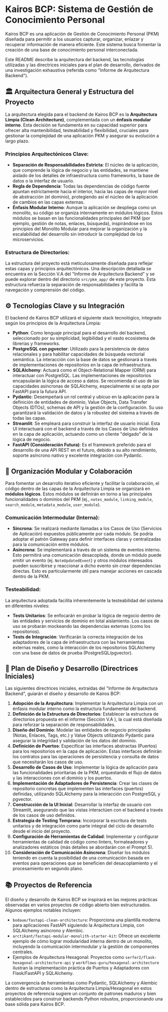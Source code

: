 # Kairos BCP: Sistema de Gestión de Conocimiento Personal

Kairos BCP es una aplicación de Gestión de Conocimiento Personal (PKM) diseñada para permitir a los usuarios capturar, organizar, enlazar y recuperar información de manera eficiente. Este sistema busca fomentar la creación de una base de conocimiento personal interconectada.

Este README describe la arquitectura del backend, las tecnologías utilizadas y las directrices iniciales para el plan de desarrollo, derivados de una investigación exhaustiva (referida como "Informe de Arquitectura Backend").

## 🏛️ Arquitectura General y Estructura del Proyecto

La arquitectura elegida para el backend de Kairos BCP es la **Arquitectura Limpia (Clean Architecture)**, complementada con un **énfasis modular interno**. Esta decisión se fundamenta en su capacidad superior para ofrecer alta mantenibilidad, testeabilidad y flexibilidad, cruciales para gestionar la complejidad de una aplicación PKM y asegurar su evolución a largo plazo.

### Principios Arquitectónicos Clave:
* **Separación de Responsabilidades Estricta**: El núcleo de la aplicación, que comprende la lógica de negocio y las entidades, se mantiene aislado de los detalles de infraestructura como frameworks, la base de datos o la interfaz de usuario.
* **Regla de Dependencia**: Todas las dependencias de código fuente apuntan estrictamente hacia el interior, hacia las capas de mayor nivel de abstracción (el dominio), protegiendo así el núcleo de la aplicación de cambios en las capas externas.
* **Énfasis Modular Interno**: Aunque la aplicación se despliega como un monolito, su código se organiza internamente en módulos lógicos. Estos módulos se basan en las funcionalidades principales del PKM (por ejemplo, gestión de notas, enlaces, búsqueda), inspirándose en los principios del Monolito Modular para mejorar la organización y la escalabilidad del desarrollo sin introducir la complejidad de los microservicios.

### Estructura de Directorios:
La estructura del proyecto está meticulosamente diseñada para reflejar estas capas y principios arquitectónicos. Una descripción detallada se encuentra en la Sección V.A del "Informe de Arquitectura Backend"  y se puede explorar dentro del directorio `src/pkm_app/` de este proyecto. Esta estructura refuerza la separación de responsabilidades y facilita la navegación y comprensión del código.

## ⚙️ Tecnologías Clave y su Integración

El backend de Kairos BCP utilizará el siguiente stack tecnológico, integrado según los principios de la Arquitectura Limpia:

* **Python**: Como lenguaje principal para el desarrollo del backend, seleccionado por su simplicidad, legibilidad y el vasto ecosistema de librerías y frameworks.
* **PostgreSQL con pgvector**: Utilizado para la persistencia de datos relacionales y para habilitar capacidades de búsqueda vectorial semántica. La interacción con la base de datos se gestionará a través de implementaciones de repositorios en la capa de infraestructura.
* **SQLAlchemy**: Actuará como el Object-Relational Mapper (ORM) para interactuar con PostgreSQL. Las implementaciones de repositorios encapsularán la lógica de acceso a datos. Se recomienda el uso de las capacidades asíncronas de SQLAlchemy, especialmente si se opta por FastAPI para la futura API.
* **Pydantic**: Desempeñará un rol central y ubicuo en la aplicación para la definición de entidades de dominio, Value Objects, Data Transfer Objects (DTOs), schemas de API y la gestión de la configuración. Su uso garantizará la validación de datos y la robustez del sistema a través de todas las capas.
* **Streamlit**: Se empleará para construir la interfaz de usuario inicial. Esta UI interactuará con el backend a través de los Casos de Uso definidos en la capa de aplicación, actuando como un cliente "delgado" de la lógica de negocio.
* **FastAPI (Consideración Futura)**: Es el framework preferido para el desarrollo de una API REST en el futuro, debido a su alto rendimiento, soporte asíncrono nativo y excelente integración con Pydantic.

## 🧩 Organización Modular y Colaboración

Para fomentar un desarrollo iterativo eficiente y facilitar la colaboración, el código dentro de las capas de la Arquitectura Limpia se organizará en **módulos lógicos**. Estos módulos se definirán en torno a las principales funcionalidades o dominios del PKM (ej., `notes_module`, `linking_module`, `search_module`, `metadata_module`, `user_module`).

### Comunicación Intermodular (Interna):
* **Síncrona**: Se realizará mediante llamadas a los Casos de Uso (Servicios de Aplicación) expuestos públicamente por cada módulo. Se podría adoptar el patrón Gateway para definir interfaces claras y centralizadas para la comunicación entre módulos.
* **Asíncrona**: Se implementará a través de un sistema de eventos interno. Esto permitirá una comunicación desacoplada, donde un módulo puede emitir un evento (ej. `NoteUpdatedEvent`) y otros módulos interesados pueden suscribirse y reaccionar a dicho evento sin crear dependencias directas. Esto es particularmente útil para manejar acciones en cascada dentro de la PKM.

### Testeabilidad:
La arquitectura adoptada facilita inherentemente la testeabilidad del sistema en diferentes niveles:
* **Tests Unitarios**: Se enfocarán en probar la lógica de negocio dentro de las entidades y servicios de dominio en total aislamiento. Los casos de uso se probarán mockeando las dependencias externas (como los repositorios).
* **Tests de Integración**: Verificarán la correcta integración de los adaptadores de la capa de infraestructura con las herramientas externas reales, como la interacción de los repositorios SQLAlchemy con una base de datos de prueba (PostgreSQL/pgvector).

## 📝 Plan de Diseño y Desarrollo (Directrices Iniciales)

Las siguientes directrices iniciales, extraídas del "Informe de Arquitectura Backend", guiarán el diseño y desarrollo de Kairos BCP:

1.  **Adopción de la Arquitectura**: Implementar la Arquitectura Limpia con un énfasis modular interno como la estructura fundamental del backend.
2.  **Definición de la Estructura de Directorios**: Establecer la estructura de directorios propuesta en el informe (Sección V.A ), la cual está diseñada para reforzar la separación de responsabilidades.
3.  **Diseño del Dominio**: Modelar las entidades de negocio principales (Notas, Enlaces, Tags, etc.) y Value Objects utilizando Pydantic para asegurar la integridad y validación de los datos del dominio.
4.  **Definición de Puertos**: Especificar las interfaces abstractas (Puertos) para los repositorios en la capa de aplicación. Estas interfaces definirán los contratos para las operaciones de persistencia y consulta de datos que necesitarán los casos de uso.
5.  **Desarrollo de Casos de Uso**: Implementar la lógica de aplicación para las funcionalidades prioritarias de la PKM, orquestando el flujo de datos y las interacciones con el dominio y los puertos.
6.  **Implementación de Adaptadores de Persistencia**: Crear las clases de repositorio concretas que implementen las interfaces (puertos) definidas, utilizando SQLAlchemy para la interacción con PostgreSQL y pgvector.
7.  **Construcción de la UI Inicial**: Desarrollar la interfaz de usuario con Streamlit, asegurando que las vistas interactúen con el backend a través de los casos de uso definidos.
8.  **Estrategia de Testing Temprana**: Incorporar la escritura de tests unitarios y de integración como parte integral del ciclo de desarrollo desde el inicio del proyecto.
9.  **Configuración de Herramientas de Calidad**: Implementar y configurar herramientas de calidad de código como linters, formateadores y analizadores estáticos (más detalles se abordarán con el Prompt 5).
10. **Consideración de Comunicación Asíncrona**: Diseñar los módulos teniendo en cuenta la posibilidad de una comunicación basada en eventos para operaciones que se beneficien del desacoplamiento y el procesamiento en segundo plano.

## 📚 Proyectos de Referencia

El diseño y desarrollo de Kairos BCP se inspirará en las mejores prácticas observadas en varios proyectos de código abierto bien estructurados. Algunos ejemplos notables incluyen:

* `bodaue/fastapi-clean-architecture`: Proporciona una plantilla moderna para aplicaciones FastAPI siguiendo la Arquitectura Limpia, con SQLAlchemy asíncrono y Alembic.
* `arctikant/fastapi-modular-monolith-starter-kit`: Ofrece un excelente ejemplo de cómo lograr modularidad interna dentro de un monolito, incluyendo la comunicación intermodular y la gestión de componentes centrales.
* Ejemplos de Arquitectura Hexagonal: Proyectos como `serfer2/flask-hexagonal-architecture-api`  y `workflows-guru/hexagonal-architecture`  ilustran la implementación práctica de Puertos y Adaptadores con Flask/FastAPI y SQLAlchemy.

La convergencia de herramientas como Pydantic, SQLAlchemy y Alembic dentro de estructuras como la Arquitectura Limpia/Hexagonal en estos proyectos de referencia sugiere un conjunto de patrones maduros y bien establecidos para construir backends Python robustos, proporcionando una base sólida para Kairos BCP.
